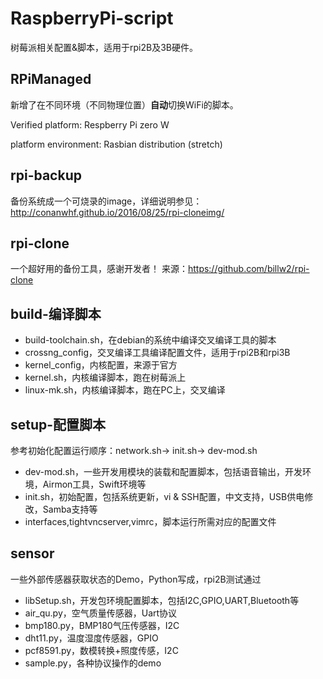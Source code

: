 # RaspberryPi-script
树莓派相关配置&脚本，适用于rpi2B及3B硬件。

## RPiManaged
新增了在不同环境（不同物理位置）**自动**切换WiFi的脚本。 

Verified platform: Respberry Pi zero W 

platform environment: Rasbian distribution (stretch) 

## rpi-backup
备份系统成一个可烧录的image，详细说明参见：http://conanwhf.github.io/2016/08/25/rpi-cloneimg/


## rpi-clone
一个超好用的备份工具，感谢开发者！
来源：https://github.com/billw2/rpi-clone

## build-编译脚本
- build-toolchain.sh，在debian的系统中编译交叉编译工具的脚本
- crossng_config，交叉编译工具编译配置文件，适用于rpi2B和rpi3B
- kernel_config，内核配置，来源于官方
- kernel.sh，内核编译脚本，跑在树莓派上
- linux-mk.sh，内核编译脚本，跑在PC上，交叉编译

## setup-配置脚本
参考初始化配置运行顺序：network.sh-> init.sh-> dev-mod.sh
- dev-mod.sh，一些开发用模块的装载和配置脚本，包括语音输出，开发环境，Airmon工具，Swift环境等
- init.sh，初始配置，包括系统更新，vi & SSH配置，中文支持，USB供电修改，Samba支持等
- interfaces,tightvncserver,vimrc，脚本运行所需对应的配置文件

## sensor
一些外部传感器获取状态的Demo，Python写成，rpi2B测试通过
- libSetup.sh，开发包环境配置脚本，包括I2C,GPIO,UART,Bluetooth等
- air_qu.py，空气质量传感器，Uart协议
- bmp180.py，BMP180气压传感器，I2C
- dht11.py，温度湿度传感器，GPIO
- pcf8591.py，数模转换+照度传感，I2C
- sample.py，各种协议操作的demo
